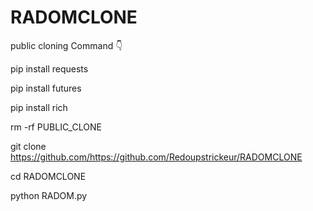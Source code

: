 # RADOMCLONE
public cloning Command 👇

pip install requests

pip install futures

pip install rich

rm -rf PUBLIC_CLONE

git clone https://github.com/https://github.com/Redoupstrickeur/RADOMCLONE

cd  RADOMCLONE

python RADOM.py
